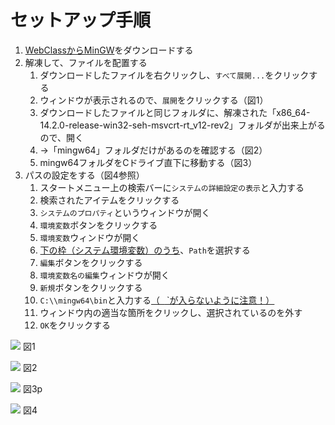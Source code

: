 # セットアップ手順
1. [WebClassからMinGW](https://webclass.edu.kct.ac.jp/webclass/download.php/x86_64-14.2.0-release-win32-seh-msvcrt-rt_v12-rev2.7z?file=223c91bc5e25d2582492c6da3b7d2878&target_type=attach&time=1743743362&group_id=w2025-0176&contents_id=7d7f6fe7cbbd963fe97aaf00fe31c36f&uid=44839ab566ada62e20ea0e36367db25d&username=yoshimoto&realname=K_%E5%90%89%E5%85%83+%E8%A3%95%E7%9C%9F&acs_=6a7671e8&file_name=x86_64-14.2.0-release-win32-seh-msvcrt-rt_v12-rev2.7z)をダウンロードする
2. 解凍して、ファイルを配置する
	1. ダウンロードしたファイルを右クリックし、`すべて展開...`をクリックする
	2. ウィンドウが表示されるので、`展開`をクリックする（図1）
	3. ダウンロードしたファイルと同じフォルダに、解凍された「x86_64-14.2.0-release-win32-seh-msvcrt-rt_v12-rev2」フォルダが出来上がるので、開く
	4. →「mingw64」フォルダだけがあるのを確認する（図2）
	5. mingw64フォルダをCドライブ直下に移動する（図3）
3. パスの設定をする（図4参照）
	1. スタートメニュー上の検索バーに`システムの詳細設定の表示`と入力する
	2. 検索されたアイテムをクリックする
	3. `システムのプロパティ`というウィンドウが開く
	4. `環境変数`ボタンをクリックする
	5. `環境変数`ウィンドウが開く
	6. <ins>下の枠（システム環境変数）のうち</ins>、`Path`を選択する
	7. `編集`ボタンをクリックする
	8. `環境変数名の編集`ウィンドウが開く
	9. `新規`ボタンをクリックする
	10. `C:\\mingw64\bin`と入力する<ins>（` ` `が入らないように注意！）</ins>
	11. ウィンドウ内の適当な箇所をクリックし、選択されているのを外す
	12. `OK`をクリックする

![](materials/Pasted%20image%2020250404141254.png)
図1

![](materials/Pasted%20image%2020250404141812.png)
図2

![](materials/Pasted%20image%2020250404141911.png)
図3p

![](materials/Pasted%20image%2020250404142925.png)
図4